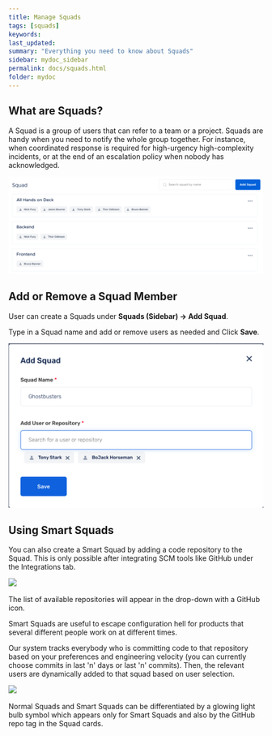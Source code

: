 ```yaml
---
title: Manage Squads
tags: [squads]
keywords: 
last_updated: 
summary: "Everything you need to know about Squads"
sidebar: mydoc_sidebar
permalink: docs/squads.html
folder: mydoc
---
```


## What are Squads?

A Squad is a group of users that can refer to a team or a project. Squads are handy when you need to notify the whole group together. For instance, when coordinated response is required for high-urgency high-complexity incidents, or at the end of an escalation policy when nobody has acknowledged.

![](images/manage_squads_1.png)

## Add or Remove a Squad Member

User can create a Squads under **Squads (Sidebar) → Add Squad**.

Type in a Squad name and add or remove users as needed and Click **Save**. 

![](images/manage_squads_2.png)

## Using Smart Squads

You can also create a Smart Squad by adding a code repository to the Squad. This is only possible after integrating SCM tools like GitHub under the Integrations tab.

![](images/manage_squads_3.png)

The list of available repositories will appear in the drop-down with a GitHub icon. 

Smart Squads are useful to escape configuration hell for products that several different people work on at different times. 

Our system tracks everybody who is committing code to that repository based on your preferences and engineering velocity (you can currently choose commits in last 'n' days or last 'n' commits). Then, the relevant users are dynamically added to that squad based on user selection.

![](images/manage_squads_4.png)

Normal Squads and Smart Squads can be differentiated by a glowing light bulb symbol which appears only for Smart Squads and also by the GitHub repo tag in the Squad cards.